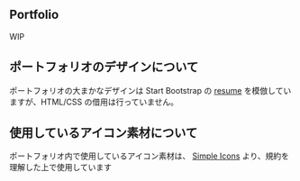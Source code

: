 ## Portfolio

WIP

## ポートフォリオのデザインについて

ポートフォリオの大まかなデザインは Start Bootstrap の [resume](https://startbootstrap.com/) を模倣していますが、HTML/CSS の借用は行っていません。

## 使用しているアイコン素材について

ポートフォリオ内で使用しているアイコン素材は、 [Simple Icons](https://simpleicons.org/) より、規約を理解した上で使用しています
